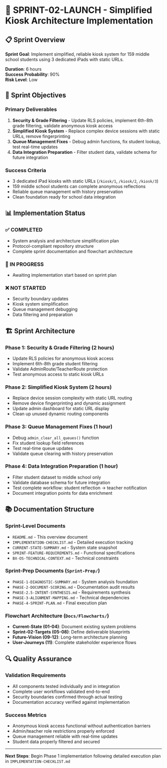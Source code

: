 # 🚀 SPRINT-02-LAUNCH - Simplified Kiosk Architecture Implementation

## 📋 Sprint Overview

**Sprint Goal**: Implement simplified, reliable kiosk system for 159 middle school students using 3 dedicated iPads with static URLs.

**Duration**: 6 hours  
**Success Probability**: 90%  
**Risk Level**: Low  

## 🎯 Sprint Objectives

### Primary Deliverables
1. **Security & Grade Filtering** - Update RLS policies, implement 6th-8th grade filtering, validate anonymous kiosk access
2. **Simplified Kiosk System** - Replace complex device sessions with static URLs, remove fingerprinting
3. **Queue Management Fixes** - Debug admin functions, fix student lookup, test real-time updates
4. **Data Integration Preparation** - Filter student data, validate schema for future integration

### Success Criteria
- 3 dedicated iPad kiosks with static URLs (`/kiosk/1`, `/kiosk/2`, `/kiosk/3`)
- 159 middle school students can complete anonymous reflections
- Reliable queue management with history preservation
- Clean foundation ready for school data integration

## 📊 Implementation Status

### ✅ COMPLETED
- System analysis and architecture simplification plan
- Protocol-compliant repository structure
- Complete sprint documentation and flowchart architecture

### 🔄 IN PROGRESS
- Awaiting implementation start based on sprint plan

### ❌ NOT STARTED
- Security boundary updates
- Kiosk system simplification
- Queue management debugging
- Data filtering and preparation

## 🏗️ Sprint Architecture

### Phase 1: Security & Grade Filtering (2 hours)
- Update RLS policies for anonymous kiosk access
- Implement 6th-8th grade student filtering
- Validate AdminRoute/TeacherRoute protection
- Test anonymous access to static kiosk URLs

### Phase 2: Simplified Kiosk System (2 hours)  
- Replace device session complexity with static URL routing
- Remove device fingerprinting and dynamic assignment
- Update admin dashboard for static URL display
- Clean up unused dynamic routing components

### Phase 3: Queue Management Fixes (1 hour)
- Debug `admin_clear_all_queues()` function
- Fix student lookup field references
- Test real-time queue updates
- Validate queue clearing with history preservation

### Phase 4: Data Integration Preparation (1 hour)
- Filter student dataset to middle school only
- Validate database schema for future integration
- Test complete workflow: student reflection → teacher notification
- Document integration points for data enrichment

## 📚 Documentation Structure

### Sprint-Level Documents
- `README.md` - This overview document
- `IMPLEMENTATION-CHECKLIST.md` - Detailed execution tracking
- `CURRENT-STATE-SUMMARY.md` - System state snapshot
- `SPRINT-FEATURE-REQUIREMENTS.md` - Functional specifications
- `BX-OS-TECHNICAL-CONTEXT.md` - Technical constraints

### Sprint-Prep Documents (`Sprint-Prep/`)
- `PHASE-1-DIAGNOSTIC-SUMMARY.md` - System analysis foundation
- `PHASE-2-DOCUMENT-SCORING.md` - Documentation audit results
- `PHASE-2.5-INTENT-SYNTHESIS.md` - Requirements synthesis
- `PHASE-3-ALIGNMENT-MAPPING.md` - Technical dependencies
- `PHASE-4-SPRINT-PLAN.md` - Final execution plan

### Flowchart Architecture (`Docs/Flowcharts/`)
- **Current-State (01-04)**: Document existing system problems
- **Sprint-02-Targets (05-08)**: Define deliverable blueprints  
- **Future-Vision (09-12)**: Long-term architecture planning
- **User-Journeys (11)**: Complete stakeholder experience flows

## 🔍 Quality Assurance

### Validation Requirements
- All components tested individually and in integration
- Complete user workflows validated end-to-end
- Security boundaries confirmed through actual testing
- Documentation accuracy verified against implementation

### Success Metrics
- Anonymous kiosk access functional without authentication barriers
- Admin/teacher role restrictions properly enforced
- Queue management reliable with real-time updates
- Student data properly filtered and secured

---

**Next Steps**: Begin Phase 1 implementation following detailed execution plan in `IMPLEMENTATION-CHECKLIST.md`